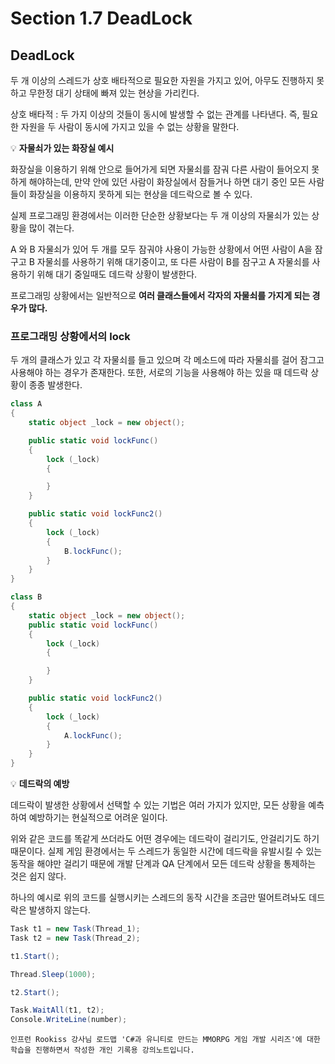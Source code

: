 # Section 1.7 DeadLock 

## DeadLock


두 개 이상의 스레드가 상호 배타적으로 필요한 자원을 가지고 있어, 아무도 진행하지 못하고 무한정 대기 상태에 빠져 있는 현상을 가리킨다. 

상호 배타적 : 두 가지 이상의 것들이 동시에 발생할 수 없는 관계를 나타낸다. 즉, 필요한 자원을 두 사람이 동시에 가지고 있을 수 없는 상황을 말한다.

💡 **자물쇠가 있는 화장실 예시**

화장실을 이용하기 위해 안으로 들어가게 되면 자물쇠를 잠궈 다른 사람이 들어오지 못하게 해야하는데, 만약 안에 있던 사람이 화장실에서 잠들거나 하면 대기 중인 모든 사람들이 화장실을 이용하지 못하게 되는 현상을 데드락으로 볼 수 있다.

실제 프로그래밍 환경에서는 이러한 단순한 상황보다는 두 개 이상의 자물쇠가 있는 상황을 많이 겪는다. 

A 와 B 자물쇠가 있어 두 개를 모두 잠궈야 사용이 가능한 상황에서 어떤 사람이 A을 잠구고 B 자물쇠를 사용하기 위해 대기중이고, 또 다른 사람이 B를 잠구고 A 자물쇠를 사용하기 위해 대기 중일때도 데드락 상황이 발생한다.


프로그래밍 상황에서는 일반적으로 **여러 클래스들에서 각자의 자물쇠를 가지게 되는 경우가 많다.**

### 프로그래밍 상황에서의 lock

두 개의 클래스가 있고 각 자물쇠를 들고 있으며 각 메소드에 따라 자물쇠를 걸어 잠그고 사용해야 하는 경우가 존재한다. 또한, 서로의 기능을 사용해야 하는 있을 때 데드락 상황이 종종 발생한다.

```csharp
class A
{
    static object _lock = new object();

    public static void lockFunc()
    {
        lock (_lock)
        {

        }
    }

    public static void lockFunc2()
    {
        lock (_lock)
        {
            B.lockFunc();
        }
    }
}

class B
{
    static object _lock = new object();
    public static void lockFunc()
    {
        lock (_lock)
        {

        }
    }

    public static void lockFunc2()
    {
        lock (_lock)
        {
            A.lockFunc();   
        }
    }
}
```


💡 **데드락의 예방**

데드락이 발생한 상황에서 선택할 수 있는 기법은 여러 가지가 있지만, 모든 상황을 예측하여 예방하기는 현실적으로 어려운 일이다. 

위와 같은 코드를 똑같게 쓰더라도 어떤 경우에는 데드락이 걸리기도, 안걸리기도 하기 때문이다. 실제 게임 환경에서는 두 스레드가 동일한 시간에 데드락을 유발시킬 수 있는 동작을 해야만 걸리기 때문에 개발 단계과 QA 단계에서 모든 데드락 상황을 통제하는 것은 쉽지 않다.

하나의 예시로 위의 코드를 실행시키는 스레드의 동작 시간을 조금만 떨어트려놔도 데드락은 발생하지 않는다.

```csharp
Task t1 = new Task(Thread_1);
Task t2 = new Task(Thread_2);

t1.Start();

Thread.Sleep(1000);

t2.Start();

Task.WaitAll(t1, t2);
Console.WriteLine(number);
```

```
인프런 Rookiss 강사님 로드맵 'C#과 유니티로 만드는 MMORPG 게임 개발 시리즈'에 대한 학습을 진행하면서 작성한 개인 기록용 강의노트입니다.
```
